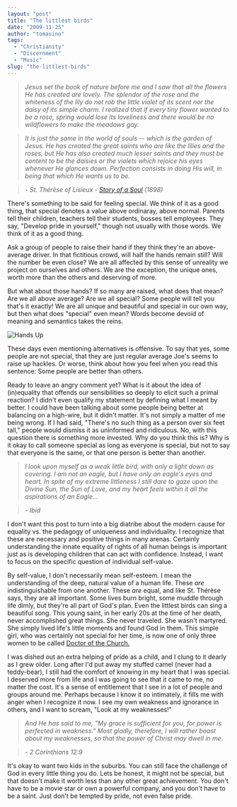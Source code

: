 ```yaml
---
layout: "post"
title: "The littlest birds"
date: "2009-11-25"
author: "tomasino"
tags:
  - "Christianity"
  - "Discernment"
  - "Music"
slug: "the-littlest-birds"
---
```


> *Jesus set the book of nature before me and I saw that all the flowers He has created are lovely. The splendor of the rose and the whiteness of the lily do not rob the little violet of its scent nor the daisy of its simple charm. I realized that if every tiny flower wanted to be a rose, spring would lose its loveliness and there would be no wildflowers to make the meadows gay.*

> *It is just the same in the world of souls -- which is the garden of Jesus. He has created the great saints who are like the lilies and the roses, but He has also created much lesser saints and they must be content to be the daisies or the violets which rejoice his eyes whenever He glances down. Perfection consists in doing His will, in being that which He wants us to be.*

> *- St. Thérèse of Lisieux - [Story of a Soul][] (1898)*

There's something to be said for feeling special. We think of it as a
good thing, that special denotes a value above ordinaray, above normal.
Parents tell their children, teachers tell their students, bosses tell
employees. They say, "Develop pride in yourself," though not usually
with those words. We think of it as a good thing.

Ask a group of people to raise their hand if they think they're an
above-average driver. In that fictitious crowd, will half the hands
remain still? Will the number be even close? We are all affected by this
sense of unreality we project on ourselves and others. We are the
exception, the unique ones, worth more than the others and deserving of
more.

But what about those hands? If so many are raised, what does that mean?
Are we all above average? Are we all special? Some people will tell you
that's it exactly! We are all unique and beautiful and special in our
own way, but then what does "special" even mean? Words become devoid of
meaning and semantics takes the reins.

![Hands Up](//blog.tomasino.org/images/hands-up.jpg)

These days even mentioning alternatives is offensive. To say that yes,
some people are not special, that they are just regular average Joe's
seems to raise up hackles. Or worse, think about how you feel when you
read this sentence: Some people are better than others.

Ready to leave an angry comment yet? What is it about the idea of
(in)equality that offends our sensibilities so deeply to elicit such a
primal reaction? I didn't even qualify my statement by defining what I
meant by better. I could have been talking about some people being
better at balancing on a high-wire, but it didn't matter. It's not
simply a matter of me being wrong. If I had said, "There's no such thing
as a person over six feet tall," people would dismiss it as uninformed
and ridiculous. No, with this question there is something more invested.
Why do you think this is? Why is it okay to call someone special as long
as everyone is special, but not to say that everyone is the same, or
that one person is better than another.

> *I look upon myself as a weak little bird, with only a light down as covering. I am not an eagle, but I have only an eagle's eyes and heart. In spite of my extreme littleness I still dare to gaze upon the Divine Sun, the Sun of Love, and my heart feels within it all the aspirations of an Eagle...*

> *- Ibid*

I don't want this post to turn into a big diatribe about the modern
cause for equality vs. the pedagogy of uniqueness and individuality. I
recognize that these are necessary and positive things in many arenas.
Certainly understanding the innate equality of rights of all human
beings is important just as is developing children that can act with
confidence. Instead, I want to focus on the specific question of
individual self-value.

By self-value, I don't necessarily mean self-esteem. I mean the
understanding of the deep, natural value of a human life. These <span
style="font-style:italic;">are</span> indistinguishable from one
another. These <span style="font-style:italic;">are</span> equal, and
like St. Thérèse says, they are all important. Some lives burn bright,
some muddle through life dimly, but they're all part of God's plan. Even
the littlest birds can sing a beautiful song. This young saint, in her
early 20s at the time of her death, never accomplished great things. She
never traveled. She wasn't martyred. She simply lived life's little
moments and found God in them. This simple girl, who was certainly not
special for her time, is now one of only three women to be called
[Doctor of the Church.][]

I was dished out an extra helping of pride as a child, and I clung to it
dearly as I grew older. Long after I'd put away my stuffed camel (never
had a teddy-bear), I still had the comfort of knowing in my heart that I
was special. I deserved more from life and I was going to see that it
came to me, no matter the cost. It's a sense of entitlement that I see
in a lot of people and groups around me. Perhaps because I know it so
intimately, it fills me with anger when I recognize it now. I see my own
weakness and ignorance in others, and I want to scream, "Look at my
weaknesses!"

> *And He has said to me, "My grace is sufficient for you, for power is perfected in weakness." Most gladly, therefore, I will rather boast about my weaknesses, so that the power of Christ may dwell in me.*

> *- 2 Corinthians 12:9*

It's okay to want two kids in the suburbs. You can still face the
challenge of God in every little thing you do. Lets be honest, it might
not be special, but that doesn't make it worth less than any other great
achievement. You don't have to be a movie star or own a powerful
company, and you don't have to be a saint. Just don't be tempted by
pride, not even false pride.

  [Story of a Soul]: //www.amazon.com/Story-Soul-Autobiography-Therese-Lisieux/dp/0935216588
  [Doctor of the Church.]: //en.wikipedia.org/wiki/Doctor_of_the_Church
